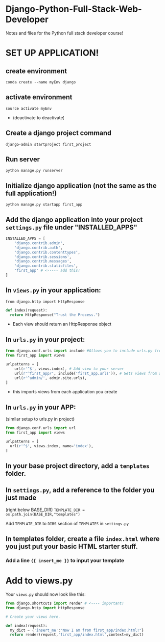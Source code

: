 # Django-Python-Full-Stack-Web-Developer
Notes and files for the Python full stack developer course!

# SET UP APPLICATION!

## create environment
`conda create --name myEnv django`

## activate environment
`source activate myEnv`
  * (deactivate to deactivate)

## Create a django project command
`django-admin startproject first_project`

## Run server
`python manage.py runserver`

## Initialize django application (not the same as the full application!)
`python manage.py startapp first_app`

## Add the django application into your project `settings.py` file under "INSTALLED_APPS"
```python
INSTALLED_APPS = [
    'django.contrib.admin',
    'django.contrib.auth',
    'django.contrib.contenttypes',
    'django.contrib.sessions',
    'django.contrib.messages',
    'django.contrib.staticfiles',
    'first_app' # <----- add this!
]
```

## In `views.py` in your application:
`from django.http import HttpResponse`
```python
def index(request):
  return HttpResponse("Trust the Process.")
```

* Each view should return an HttpResponse object


## In `urls.py` in your project:
```python
from django.conf.urls import include #Allows you to include urls.py from within your app!
from first_app import views

urlpatterns = [
    url(r'^$', views.index), # Add view to your server
    url(r'^first_app/', include('first_app.urls')), # Gets views from a urls.py file that you create in your app!
    url(r'^admin/', admin.site.urls),
]
```
  * this imports views from each application you create

## In `urls.py` in your APP:
(similar setup to urls.py in project)
```python
from django.conf.urls import url
from first_app import views

urlpatterns = [
  url(r'^$', views.index, name='index'),
]
```

## In your base project directory, add a `templates` folder.

## In `settings.py`, add a reference to the folder you just made
(right below BASE_DIR)
`TEMPLATE_DIR = os.path.join(BASE_DIR,"templates")`

Add `TEMPLATE_DIR` to `DIRS` section of `TEMPLATES` in `settings.py`

## In templates folder, create a file `index.html` where you just put your basic HTML starter stuff.
### Add a line `{{ insert_me }}` to input your template

# Add to views.py
Your `views.py` should now look like this:

```python
from django.shortcuts import render # <---- important!
from django.http import HttpResponse

# Create your views here.

def index(request):
  my_dict = {'insert_me':"Now I am from first_app/index.html!"}
  return render(request,'first_app/index.html',context=my_dict)
```